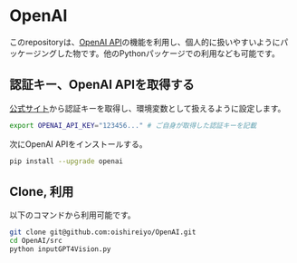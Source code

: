 # OpenAI
このrepositoryは、[OpenAI API](https://platform.openai.com/docs/quickstart?context=python)の機能を利用し、個人的に扱いやすいようにパッケージングした物です。他のPythonパッケージでの利用なども可能です。

## 認証キー、OpenAI APIを取得する
[公式サイト](https://platform.openai.com/api-keys)から認証キーを取得し、環境変数として扱えるように設定します。
```bash
export OPENAI_API_KEY="123456..." # ご自身が取得した認証キーを記載
```
次にOpenAI APIをインストールする。
```bash
pip install --upgrade openai
```

## Clone, 利用
以下のコマンドから利用可能です。
```bash
git clone git@github.com:oishireiyo/OpenAI.git
cd OpenAI/src
python inputGPT4Vision.py
```
